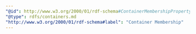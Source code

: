 ```yaml
---
"@id": http://www.w3.org/2000/01/rdf-schema#ContainerMembershipProperty
"@type": rdfs/containers.md
"http://www.w3.org/2000/01/rdf-schema#label": "Container Membership"
---
```

